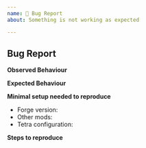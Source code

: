 ```yaml
---
name: 🐛 Bug Report
about: Something is not working as expected

---
```


## Bug Report

**Observed Behaviour**
<!--- Describe what happened and when this happened --->

**Expected Behaviour**
<!--- Describe what you expected to happen --->

**Minimal setup needed to reproduce**
<!--- List the minimal set of mods and configuration changes required for the observed behaviour to occur --->
- Forge version: <!--- e.g. 1.12.2 - 14.23.5.2807 --->
- Other mods:
- Tetra configuration: <!--- if long it may be preferred to use a gist or pastebin --->

**Steps to reproduce**
<!--- Step by step instructions on how to reproduce the observed behaviour --->